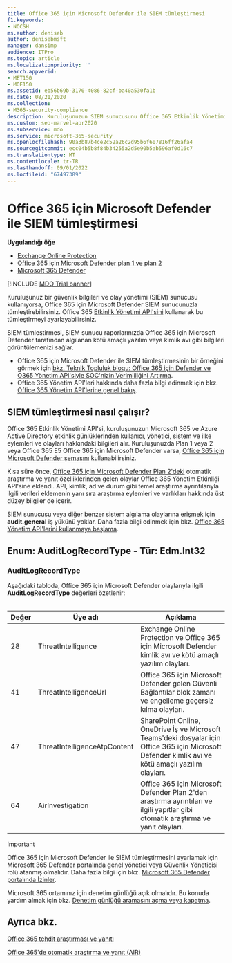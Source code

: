 ```yaml
---
title: Office 365 için Microsoft Defender ile SIEM tümleştirmesi
f1.keywords:
- NOCSH
ms.author: deniseb
author: denisebmsft
manager: dansimp
audience: ITPro
ms.topic: article
ms.localizationpriority: ''
search.appverid:
- MET150
- MOE150
ms.assetid: eb56b69b-3170-4086-82cf-ba40a530fa1b
ms.date: 08/21/2020
ms.collection:
- M365-security-compliance
description: Kuruluşunuzun SIEM sunucusunu Office 365 Etkinlik Yönetimi API'sindeki Office 365 için Microsoft Defender ve ilgili tehdit olaylarıyla tümleştirin.
ms.custom: seo-marvel-apr2020
ms.subservice: mdo
ms.service: microsoft-365-security
ms.openlocfilehash: 90a3b87b4ce2c52a26c2d95b6f607816ff26afa4
ms.sourcegitcommit: ecc04b5b8f84b34255a2d5e90b5ab596af0d16c7
ms.translationtype: MT
ms.contentlocale: tr-TR
ms.lasthandoff: 09/01/2022
ms.locfileid: "67497389"
---
```

# <a name="siem-integration-with-microsoft-defender-for-office-365"></a>Office 365 için Microsoft Defender ile SIEM tümleştirmesi

**Uygulandığı öğe**
- [Exchange Online Protection](exchange-online-protection-overview.md)
- [Office 365 için Microsoft Defender plan 1 ve plan 2](defender-for-office-365.md)
- [Microsoft 365 Defender](../defender/microsoft-365-defender.md)

[!INCLUDE [MDO Trial banner](../includes/mdo-trial-banner.md)]

Kuruluşunuz bir güvenlik bilgileri ve olay yönetimi (SIEM) sunucusu kullanıyorsa, Office 365 için Microsoft Defender SIEM sunucunuzla tümleştirebilirsiniz. Office 365 [Etkinlik Yönetimi API'sini](/office/office-365-management-api/office-365-management-activity-api-reference) kullanarak bu tümleştirmeyi ayarlayabilirsiniz.

SIEM tümleştirmesi, SIEM sunucu raporlarınızda Office 365 için Microsoft Defender tarafından algılanan kötü amaçlı yazılım veya kimlik avı gibi bilgileri görüntülemenizi sağlar.

- Office 365 için Microsoft Defender ile SIEM tümleştirmesinin bir örneğini görmek için [bkz. Teknik Topluluk blogu: Office 365 için Defender ve O365 Yönetim API'siyle SOC'nizin Verimliliğini Artırma](https://techcommunity.microsoft.com/t5/microsoft-security-and/improve-the-effectiveness-of-your-soc-with-office-365-atp-and/ba-p/1525185).
- Office 365 Yönetim API'leri hakkında daha fazla bilgi edinmek için bkz. [Office 365 Yönetim API'lerine genel bakış](/office/office-365-management-api/office-365-management-apis-overview).

## <a name="how-siem-integration-works"></a>SIEM tümleştirmesi nasıl çalışır?

Office 365 Etkinlik Yönetimi API'si, kuruluşunuzun Microsoft 365 ve Azure Active Directory etkinlik günlüklerinden kullanıcı, yönetici, sistem ve ilke eylemleri ve olayları hakkındaki bilgileri alır. Kuruluşunuzda Plan 1 veya 2 veya Office 365 E5 Office 365 için Microsoft Defender varsa, [Office 365 için Microsoft Defender şemasını](/office/office-365-management-api/office-365-management-activity-api-schema#office-365-advanced-threat-protection-and-threat-investigation-and-response-schema) kullanabilirsiniz.

Kısa süre önce, [Office 365 için Microsoft Defender Plan 2'deki](defender-for-office-365.md#microsoft-defender-for-office-365-plan-1-and-plan-2) otomatik araştırma ve yanıt özelliklerinden gelen olaylar Office 365 Yönetim Etkinliği API'sine eklendi. API, kimlik, ad ve durum gibi temel araştırma ayrıntılarıyla ilgili verileri eklemenin yanı sıra araştırma eylemleri ve varlıkları hakkında üst düzey bilgiler de içerir.

SIEM sunucusu veya diğer benzer sistem algılama olaylarına erişmek için **audit.general** iş yükünü yoklar. Daha fazla bilgi edinmek için bkz. [Office 365 Yönetim API'lerini kullanmaya başlama](/office/office-365-management-api/get-started-with-office-365-management-apis).

## <a name="enum-auditlogrecordtype---type-edmint32"></a>Enum: AuditLogRecordType - Tür: Edm.Int32

### <a name="auditlogrecordtype"></a>AuditLogRecordType

Aşağıdaki tabloda, Office 365 için Microsoft Defender olaylarıyla ilgili **AuditLogRecordType** değerleri özetlenir:<br/><br/>

| Değer | Üye adı | Açıklama |
|---|---|---|
| 28| ThreatIntelligence | Exchange Online Protection ve Office 365 için Microsoft Defender kimlik avı ve kötü amaçlı yazılım olayları. |
| 41| ThreatIntelligenceUrl | Office 365 için Microsoft Defender gelen Güvenli Bağlantılar blok zamanı ve engelleme geçersiz kılma olayları. |
| 47| ThreatIntelligenceAtpContent | SharePoint Online, OneDrive İş ve Microsoft Teams'deki dosyalar için Office 365 için Microsoft Defender kimlik avı ve kötü amaçlı yazılım olayları. |
| 64| AirInvestigation | Office 365 için Microsoft Defender Plan 2'den araştırma ayrıntıları ve ilgili yapıtlar gibi otomatik araştırma ve yanıt olayları. |

> [!IMPORTANT]
> Office 365 için Microsoft Defender ile SIEM tümleştirmesini ayarlamak için Microsoft 365 Defender portalında genel yönetici veya Güvenlik Yöneticisi rolü atanmış olmalıdır. Daha fazla bilgi için bkz. [Microsoft 365 Defender portalında İzinler](permissions-microsoft-365-security-center.md).
>
> Microsoft 365 ortamınız için denetim günlüğü açık olmalıdır. Bu konuda yardım almak için bkz. [Denetim günlüğü aramasını açma veya kapatma](../../compliance/turn-audit-log-search-on-or-off.md).

## <a name="see-also"></a>Ayrıca bkz.

[Office 365 tehdit araştırması ve yanıtı](office-365-ti.md)

[Office 365'de otomatik araştırma ve yanıt (AIR)](automated-investigation-response-office.md)
